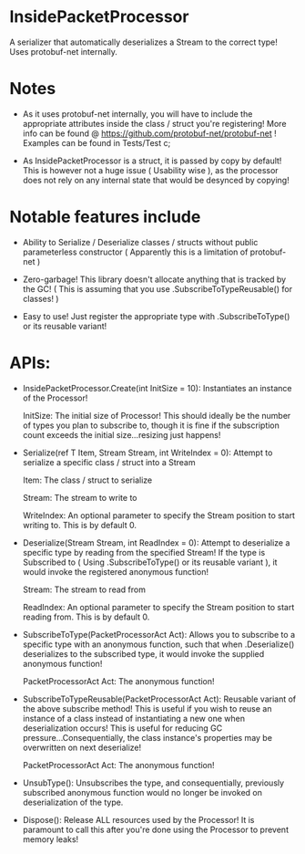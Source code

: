 # InsidePacketProcessor
A serializer that automatically deserializes a Stream to the correct type! Uses protobuf-net internally.

# Notes 

- As it uses protobuf-net internally, you will have to include the appropriate attributes inside the class / struct you're registering! More info can be found @ https://github.com/protobuf-net/protobuf-net ! Examples can be found in Tests/Test c;

- As InsidePacketProcessor is a struct, it is passed by copy by default! This is however not a huge issue ( Usability wise ), as the processor does not rely on any internal state that would be desynced by copying!

# Notable features include

- Ability to Serialize / Deserialize classes / structs without public parameterless constructor ( Apparently this is a limitation of protobuf-net )

- Zero-garbage! This library doesn't allocate anything that is tracked by the GC! ( This is assuming that you use .SubscribeToTypeReusable<T>() for classes! )

- Easy to use! Just register the appropriate type with .SubscribeToType<T>() or its reusable variant!
  
# APIs:

- InsidePacketProcessor.Create(int InitSize = 10): Instantiates an instance of the Processor!

  InitSize: The initial size of Processor! This should ideally be the number of types you plan to subscribe to, though it is fine if the subscription count exceeds the initial size...resizing just happens!

- Serialize<T>(ref T Item, Stream Stream, int WriteIndex = 0): Attempt to serialize a specific class / struct into a Stream
  
  Item: The class / struct to serialize
  
  Stream: The stream to write to
  
  WriteIndex: An optional parameter to specify the Stream position to start writing to. This is by default 0.

- Deserialize(Stream Stream, int ReadIndex = 0): Attempt to deserialize a specific type by reading from the specified Stream! If the type is Subscribed to ( Using .SubscribeToType<T>() or its reusable variant ), it would invoke the registered anonymous function!
  
  Stream: The stream to read from
  
  ReadIndex: An optional parameter to specify the Stream position to start reading from. This is by default 0.
  
- SubscribeToType<T>(PacketProcessorAct<T> Act): Allows you to subscribe to a specific type with an anonymous function, such that when .Deserialize() deserializes to the subscribed type, it would invoke the supplied anonymous function!
  
  PacketProcessorAct<T> Act: The anonymous function!

- SubscribeToTypeReusable<T>(PacketProcessorAct<T> Act): Reusable variant of the above subscribe method! This is useful if you wish to reuse an instance of a class instead of instantiating a new one when deserialization occurs! This is useful for reducing GC pressure...Consequentially, the class instance's properties may be overwritten on next deserialize!

  PacketProcessorAct<T> Act: The anonymous function!

- UnsubType<T>(): Unsubscribes the type, and consequentially, previously subscribed anonymous function would no longer be invoked on deserialization of the type.
  
- Dispose(): Release ALL resources used by the Processor! It is paramount to call this after you're done using the Processor to prevent memory leaks!
